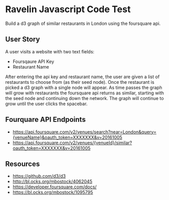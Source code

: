 # Ravelin Javascript Code Test
Build a d3 graph of similar restaurants in London using the foursquare api.

## User Story
A user visits a website with two text fields: 
- Foursqaure API Key
- Restaurant Name

After entering the api key and restaurant name, the user are given a list of restaurants to choose from (as their seed node). Once the restaurant is picked a d3 graph with a single node will appear. As time passes the graph will grow with restaurants the foursquare api returns as similar, starting with the seed node and continuing down the network. The graph will continue to grow until the user clicks the spacebar.

## Fourquare API Endpoints
- https://api.foursquare.com/v2/venues/search?near=London&query={venueName}&oauth_token=XXXXXXX&v=20161005
- https://api.foursquare.com/v2/venues/{venueId}/similar?oauth_token=XXXXXXX&v=20161005

## Resources
- https://github.com/d3/d3
- http://bl.ocks.org/mbostock/4062045
- https://developer.foursquare.com/docs/
- https://bl.ocks.org/mbostock/1095795


